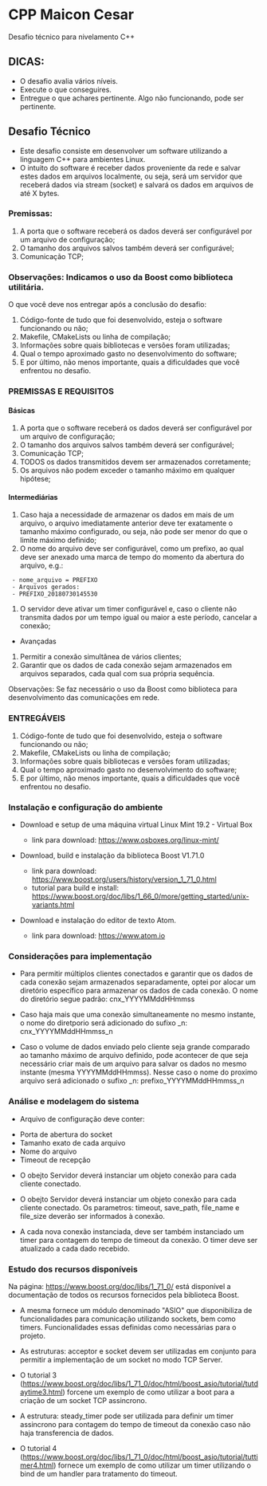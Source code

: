 # CPP Maicon Cesar

Desafio técnico para nivelamento C++



## DICAS:
- O desafio avalia vários níveis. 
- Execute o que conseguires. 
- Entregue o que achares pertinente. Algo não funcionando, pode ser pertinente.

## Desafio Técnico
- Este desafio consiste em desenvolver um software utilizando a linguagem C++ para ambientes Linux. 
- O intuito do software é receber dados proveniente da rede e salvar estes dados em arquivos localmente, ou seja, será um servidor que receberá dados via stream (socket) e salvará os dados em arquivos de até X bytes.

### Premissas:
1. A porta que o software receberá os dados deverá ser configurável por um arquivo de configuração;
1. O tamanho dos arquivos salvos também deverá ser configurável;
1. Comunicação TCP;

### Observações: Indicamos o uso da Boost como biblioteca utilitária.

O que você deve nos entregar após a conclusão do desafio:
1. Código-fonte de tudo que foi desenvolvido, esteja o software funcionando ou não;
1. Makefile, CMakeLists ou linha de compilação;
1. Informações sobre quais bibliotecas e versões foram utilizadas;
1. Qual o tempo aproximado gasto no desenvolvimento do software;
1. E por último, não menos importante, quais a dificuldades que você enfrentou no desafio.

### PREMISSAS E REQUISITOS

#### Básicas
1. A porta que o software receberá os dados deverá ser configurável por um arquivo de configuração;
1. O tamanho dos arquivos salvos também deverá ser configurável;
1. Comunicação TCP;
1. TODOS os dados transmitidos devem ser armazenados corretamente;
1. Os arquivos não podem exceder o tamanho máximo em qualquer hipótese;


#### Intermediárias
1. Caso haja a necessidade de armazenar os dados em mais de um arquivo, o arquivo imediatamente anterior deve ter exatamente o tamanho máximo configurado, ou seja, não pode ser menor do que o limite máximo definido;
1. O nome do arquivo deve ser configurável, como um prefixo, ao qual deve ser anexado uma marca de tempo do momento da abertura do arquivo, e.g.:
```
 - nome_arquivo = PREFIXO
 - Arquivos gerados:
 - PREFIXO_20180730145530
 ```
1. O servidor deve ativar um timer configurável e, caso o cliente não transmita dados por um tempo igual ou maior a este período, cancelar a conexão;

* Avançadas
1. Permitir a conexão simultânea de vários clientes;
1. Garantir que os dados de cada conexão sejam armazenados em arquivos separados, cada qual com sua própria sequência.

Observações: Se faz necessário o uso da Boost como biblioteca para desenvolvimento das comunicações em rede.

### ENTREGÁVEIS
1. Código-fonte de tudo que foi desenvolvido, esteja o software funcionando ou não;
1. Makefile, CMakeLists ou linha de compilação;
1. Informações sobre quais bibliotecas e versões foram utilizadas;
1. Qual o tempo aproximado gasto no desenvolvimento do software;
1. E por último, não menos importante, quais a dificuldades que você enfrentou no desafio.

### Instalação e configuração do ambiente 
- Download e setup de uma máquina virtual Linux Mint 19.2 - Virtual Box
  - link para download: https://www.osboxes.org/linux-mint/

- Download, build e instalação da biblioteca Boost V1.71.0
  - link para download: https://www.boost.org/users/history/version_1_71_0.html
  - tutorial para build e install:
https://www.boost.org/doc/libs/1_66_0/more/getting_started/unix-variants.html

- Download e instalação do editor de texto Atom.
  - link para download: https://www.atom.io

### Considerações para implementação

- Para permitir múltiplos clientes conectados e garantir que os dados de cada
conexão sejam armazenados separadamente, optei por alocar um diretório específico
para armazenar os dados de cada conexão. O nome do diretório segue  padrão:
cnx_YYYYMMddHHmmss

- Caso haja mais que uma conexão simultaneamente no mesmo instante, o nome do
diretporio será adicionado do sufixo _n: cnx_YYYYMMddHHmmss_n

- Caso o volume de dados enviado pelo cliente seja grande comparado ao tamanho
máximo de arquivo definido, pode acontecer de que seja necessário criar mais de
um arquivo para salvar os dados no mesmo instante (mesma YYYYMMddHHmmss).
Nesse caso o nome do proximo arquivo será adicionado o sufixo _n:
prefixo_YYYYMMddHHmmss_n

### Análise e modelagem do sistema

* Arquivo de configuração deve conter:
- Porta de abertura do socket
- Tamanho exato de cada arquivo
- Nome do arquivo
- Timeout de recepção

* O obejto Servidor deverá instanciar um objeto conexão para cada cliente conectado.
* O obejto Servidor deverá instanciar um objeto conexão para cada cliente conectado.
Os parametros: timeout, save_path, file_name e file_size deverão ser informados à conexão.

* A cada nova conexão instanciada, deve ser também instanciado um timer para contagem do
tempo de timeout da conexão. O timer deve ser atualizado a cada dado recebido.

### Estudo dos recursos disponíveis 

Na página: https://www.boost.org/doc/libs/1_71_0/ está disponível a documentação
de todos os recursos fornecidos pela biblioteca Boost.

- A mesma fornece um módulo denominado "ASIO" que disponibiliza de funcionalidades
para comunicação utilizando sockets, bem como timers. Funcionalidades essas
definidas como necessárias para o projeto.

- As estruturas: acceptor e socket devem ser utilizadas em conjunto para permitir
a implementação de um socket no modo TCP Server.

- O tutorial 3
(https://www.boost.org/doc/libs/1_71_0/doc/html/boost_asio/tutorial/tutdaytime3.html)
forcene um exemplo de como utilizar a boot para a criação de um socket TCP assincrono.

- A estrutura: steady_timer pode ser utilizada para definir um timer assincrono
para contagem do tempo de timeout da conexão caso não haja transferencia de dados.

- O tutorial 4
(https://www.boost.org/doc/libs/1_71_0/doc/html/boost_asio/tutorial/tuttimer4.html)
fornece um exemplo de como utilizar um timer utilizando o bind de um handler
para tratamento do timeout.



